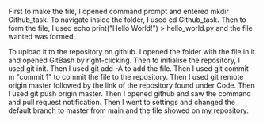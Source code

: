 First to make the file, I opened command prompt and entered mkdir Github_task. To navigate inside the folder, I used cd Github_task.
Then to form the file, I used echo print("Hello World!") > hello_world.py and the file wanted was formed.

To upload it to the repository on github. I opened the folder with the file in it and opened GitBash by right-clicking.
Then to initialise the repository, I used git init.
Then I used git add -A to add the file. Then I used git commit -m "commit 1" to commit the file to the repository.
Then I used git remote origin master followed by the link of the repository found under Code.
Then I used git push origin master. Then I opened github and saw the command and pull request notification. Then I went to settings and changed the default branch to master from main and the file showed on my repository.
